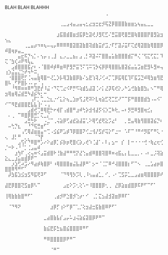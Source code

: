 BLAH BLAH BLAHHH
⠀⠀⠀⠀⠀⠀⠀⠀⠀⠀⠀⠀⠀⠀⠀⠀⠀⠀⠀⠀⠀⠀⠀⠀⠀⠀⠀⠀⠀⠀⠀⢀⠀⠀⠀⠀⠀⠀⠀⠀⠀⠀⠀⠀⠀⠀⠀⠀⠀⠀⠀⠀⠀⠀⠀⠀⠀⠀⠀⠀⠀⠀⠀
⠀⠀⠀⠀⠀⠀⠀⠀⠀⠀⠀⠀⠀⠀⠀⠀⠀⢀⣀⣠⢴⣤⣠⣤⢤⣂⣔⣲⣒⣖⡺⢯⣝⡿⣿⣿⣿⣷⣶⣶⣢⢦⣤⣄⣀⣀⠀⠀⠀⠀⠀⠀⠀⠀⠀⠀⠀⠀⠀⠀⠀⠀⠀
⠀⠀⠀⠀⠀⠀⠀⠀⠀⠀⠀⠀⠀⠀⠀⠀⣰⣯⣿⣾⣿⣶⣺⣯⡿⣓⣽⢞⡸⣻⢏⣋⠌⣛⣭⣿⢟⣿⣛⣿⢷⣿⣿⣿⡟⣿⣻⣵⣲⢢⣄⠀⠀⠀⠀⠀⠀⠀⠀⠀⠀⠀⠀  
⠀⠀⠀⠀⠀⠀⢀⣀⣤⡴⠲⠶⢦⠤⢤⡤⠿⠿⠿⠿⣿⣽⣿⣽⣷⣿⢽⣾⣷⣭⡞⣩⡐⠏⡋⣽⡬⣭⠏⢍⣞⢿⣽⣿⣷⢿⣿⣿⡿⠾⣿⢶⡶⣤⣀⠀⠀⠀⠀⠀⠀⠀⠀
⠀⠀⠀⠀⣤⣖⠯⡙⢢⡁⠄⢢⡤⢠⢀⣸⠀⣄⡠⣀⣀⣦⡄⣠⢀⡃⠽⣽⠬⠍⣿⣿⣤⣥⣷⣿⣿⣿⣾⡍⠛⢌⠈⢫⣍⢋⣍⡁⠹⢍⠈⣳⢎⠴⠟⠻⢧⣄⠀⠀⠀⠀⠀
⠀⠀⣠⣾⣿⣿⣿⣯⡔⠆⠠⠈⣿⣿⠾⡾⠿⣶⠿⡟⣻⡛⣭⢙⠍⢩⠭⢩⡳⢮⡿⡿⢿⣿⣿⣧⣿⣽⣮⣤⣥⣩⣶⣟⣻⠧⣻⠶⢤⢰⡱⣬⣤⣌⣑⠞⠲⠓⠭⡀⠀⠀⠀  
⠀⠐⣿⣿⣿⢟⡋⢈⢤⣤⣷⢿⣿⠒⢜⣁⡱⡧⢿⣹⣷⣿⡿⣷⠌⣢⣟⢱⢽⡨⢊⠴⡉⢉⡿⣯⢿⣏⢹⠏⣯⣩⣙⠾⢿⣳⣶⢻⣟⣿⠧⢀⠋⠟⣿⡧⠠⠄⡤⠈⢠⠀⠀
⠀⠀⠘⠻⠿⠶⠶⠿⠛⣹⣟⡞⠸⣬⠐⠙⢍⢉⣔⠪⠟⡛⠫⢵⣾⣣⣼⣽⢈⠔⡅⣜⡽⢯⢞⡕⡠⠓⣡⢚⣷⣷⣿⣳⡄⠢⠉⠛⢿⣲⢿⣶⢿⣬⣾⣛⠳⣼⡮⠳⡂⠒⠀
⠀⠀⠀⠀⠀⠀⠀⠀⢠⠏⡁⢉⣀⣑⣆⡐⠊⣅⡕⢦⣀⣱⡶⢫⣨⢟⠽⠕⣇⢶⣵⣋⢝⣉⣋⠜⠉⠉⡯⠛⣿⣿⣿⣾⣳⠠⠤⠪⠁⠊⠉⠻⣟⣾⣿⣿⣟⣧⣧⢸⠂⠠⢠
⠀⠀⠀⠀⠀⠀⠀⣠⣾⢞⢉⠿⢿⣟⡓⠖⢾⡏⢠⣾⣿⠛⣰⠾⢓⡵⣺⢺⣼⡫⢪⡱⣉⠷⢗⡀⠤⠆⡻⣛⠿⣻⣿⢶⣊⡄⠀⠀⠀⠀⠄⢀⠀⠉⠿⣿⡿⣿⣛⡁⢍⣀⡌
⠀⠀⠀⠀⠀⠀⣠⣛⢓⠗⠀⠀⠠⣈⠉⢀⢬⣵⡿⢋⣴⣞⣵⣼⣭⢁⠕⢿⢋⣞⢟⣕⡩⣔⠃⠀⠀⡀⣛⣤⢿⣷⢻⣿⣿⣽⣮⡙⠆⠀⠤⢓⡙⣆⠀⠀⠘⠙⢯⣛⣶⠋⠁
⠀⠀⠀⠀⠀⢠⢋⢿⣼⣶⣶⣤⠒⢉⠠⣪⣮⠟⣡⡾⠹⡿⣿⣿⠝⢊⣐⢺⡜⣫⡞⢭⡕⠋⣐⠒⠀⠡⠏⠉⠘⠛⠚⡻⣯⠋⠛⢅⠐⢄⠀⣸⡃⠛⠀⡀⡀⠀⠈⠙⡟⠀⠀
⠀⠀⠀⠀⣠⢫⠎⠙⠿⣿⠛⡡⠔⠕⣴⡿⡁⡮⡷⡶⢟⣿⢎⡵⡠⢞⠱⢈⣼⠁⠄⠇⡄⣢⠒⠀⡎⠀⡇⠒⠐⠐⠐⢚⠐⢷⣔⢖⢊⡈⠒⠗⠠⠘⠈⡁⢈⣠⣤⠾⠀⠀⠀
⠀⠀⠀⣰⢳⠏⢀⢔⢤⠶⠪⣠⣭⣾⣿⠗⢘⣷⣼⠛⠛⢛⡝⣜⢑⣤⣾⠿⣿⣿⢽⣿⠿⠶⢴⣯⣄⡄⣇⣀⣀⡀⠄⠠⠆⣀⡨⢽⣵⣕⣄⣀⣰⣥⣶⣾⡿⠟⠉⠀⠀⠀⠀
⠀⠀⡰⣱⢋⠴⣩⠔⠻⣴⡾⢷⣿⡿⠃⠰⢿⣿⣿⣿⣶⣬⣧⣼⡿⠛⠁⡢⠒⠈⢈⡉⠿⠚⢼⣿⣿⣿⡆⠋⠉⠢⠀⢀⣀⣡⣴⡶⣿⣿⣿⠿⠻⠛⠋⠁⠀⠀⠀⠀⠀⠀⠀
⠀⡼⣳⣯⣱⣪⣲⣫⠻⣯⢟⠽⠋⠀⠀⠀⠀⠈⠙⠻⢻⡳⡩⢇⢀⠸⢢⣤⣴⣁⡀⠊⡀⠠⠂⢉⣫⡭⣁⣀⣠⣴⣶⢿⣿⣿⣿⡿⠞⠀⠀⠀⠀⠀⠀⠀⠀⠀⠀⠀⠀⠀⠀
⣼⣟⡿⣿⣿⢝⣫⣶⡿⠣⠉⠀⠀⠀⠀⠀⠀⠀⣠⣖⠕⡩⢂⢕⠡⠒⠸⣿⣿⣿⡿⢂⢀⠀⣜⡿⣵⣶⣾⣿⡿⠯⠟⠋⠉⠋⠁⠀⠀⠀⠀⠀⠀⠀⠀⠀⠀⠀⠀⠀⠀⠀⠀
⢸⢿⣷⣷⣷⣿⠛⠋⠁⠀⠀⠀⠀⠀⠀⢀⣴⡺⠟⣑⣿⡺⢑⡴⠂⠊⠀⢀⡁⣍⣢⣼⣺⣽⣶⡿⠿⠏⠁⠀⠀⠀⠀⠀⠀⠀⠀⠀⠀⠀⠀⠀⠀⠀⠀⠀⠀⠀⠀⠀⠀⠀⠀
⠀⠈⠙⠻⠝⠀⠀⠀⠀⠀⠀⠀⠀⠀⣰⡿⡋⢰⠕⠋⡿⠉⢁⡈⢕⣲⣼⣒⣯⣷⣿⠿⠟⠋⠁⠀⠀⠀⠀⠀⠀⠀⠀⠀⠀⠀⠀⠀⠀⠀⠀⠀⠀⠀⠀⠀⠀⠀⠀⠀⠀⠀⠀
⠀⠀⠀⠀⠀⠀⠀⠀⠀⠀⠀⠀⣀⣴⣿⣷⣧⡎⣠⡤⠥⣰⢬⣵⣮⣽⣿⡿⠟⠛⠉⠀⠀⠀⠀⠀⠀⠀⠀⠀⠀⠀⠀⠀⠀⠀⠀⠀⠀⠀⠀⠀⠀⠀⠀⠀⠀⠀⠀⠀⠀⠀⠀
⠀⠀⠀⠀⠀⠀⠀⠀⠀⠀⠀⠀⣷⣮⣟⡯⣓⣦⣿⣮⣿⣿⣿⠿⠛⠋⠀⠀⠀⠀⠀⠀⠀⠀⠀⠀⠀⠀⠀⠀⠀⠀⠀⠀⠀⠀⠀⠀⠀⠀⠀⠀⠀⠀⠀⠀⠀⠀⠀⠀⠀⠀⠀
⠀⠀⠀⠀⠀⠀⠀⠀⠀⠀⠀⠀⠛⠿⣿⣿⣿⣿⡿⠟⠛⠉⠀⠀⠀⠀⠀⠀⠀⠀⠀⠀⠀⠀⠀⠀⠀⠀⠀⠀⠀⠀⠀⠀⠀⠀⠀⠀⠀⠀⠀⠀⠀⠀⠀⠀⠀⠀⠀⠀⠀⠀⠀
⠀⠀⠀⠀⠀⠀⠀⠀⠀⠀⠀⠀⠀⠀⠈⠛⠉⠀⠀⠀⠀⠀⠀⠀⠀⠀⠀⠀⠀⠀⠀⠀⠀⠀⠀⠀⠀⠀⠀⠀⠀⠀⠀⠀⠀⠀⠀⠀⠀⠀⠀⠀⠀⠀⠀⠀⠀⠀⠀⠀⠀⠀⠀
